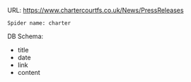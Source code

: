 URL: https://www.chartercourtfs.co.uk/News/PressReleases

    Spider name: charter

DB Schema:
- title
- date
- link
- content

